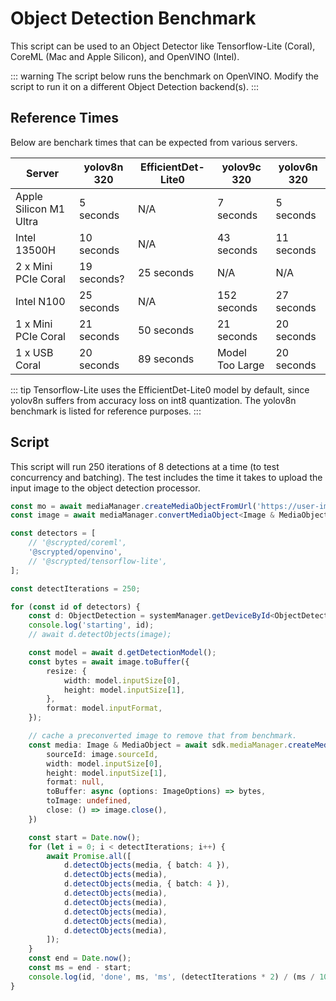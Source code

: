 # Object Detection Benchmark

This script can be used to an Object Detector like Tensorflow-Lite (Coral), CoreML (Mac and Apple Silicon), and OpenVINO (Intel).


::: warning
The script below runs the benchmark on OpenVINO. Modify the script to run it on a different Object Detection backend(s).
:::

## Reference Times

Below are benchark times that can be expected from various servers. 

|Server|yolov8n 320|EfficientDet-Lite0|yolov9c 320|yolov6n 320|
|-|-|-|-|-|
|Apple Silicon M1 Ultra|5 seconds|N/A|7 seconds|5 seconds|
|Intel 13500H|10 seconds|N/A|43 seconds|11 seconds|
|2 x Mini PCIe Coral|19 seconds?|25 seconds|N/A|N/A|
|Intel N100|25 seconds|N/A|152 seconds|27 seconds|
|1 x Mini PCIe Coral|21 seconds|50 seconds|21 seconds|20 seconds|
|1 x USB Coral|20 seconds|89 seconds|Model Too Large|20 seconds|

::: tip
Tensorflow-Lite uses the EfficientDet-Lite0 model by default, since yolov8n suffers from accuracy loss on int8 quantization. The yolov8n benchmark is listed for reference purposes.
:::

## Script

This script will run 250 iterations of 8 detections at a time (to test concurrency and batching). The test includes the time it takes to upload the input image to the object detection processor.

```ts
const mo = await mediaManager.createMediaObjectFromUrl('https://user-images.githubusercontent.com/73924/230690188-7a25983a-0630-44e9-9e2d-b4ac150f1524.jpg');
const image = await mediaManager.convertMediaObject<Image & MediaObject>(mo, 'x-scrypted/x-scrypted-image');

const detectors = [
    // '@scrypted/coreml',
    '@scrypted/openvino',
    // '@scrypted/tensorflow-lite',
];

const detectIterations = 250;

for (const id of detectors) {
    const d: ObjectDetection = systemManager.getDeviceById<ObjectDetection>(id);
    console.log('starting', id);
    // await d.detectObjects(image);

    const model = await d.getDetectionModel();
    const bytes = await image.toBuffer({
        resize: {
            width: model.inputSize[0],
            height: model.inputSize[1],
        },
        format: model.inputFormat,
    });

    // cache a preconverted image to remove that from benchmark.
    const media: Image & MediaObject = await sdk.mediaManager.createMediaObject(bytes, 'x-scrypted/x-scrypted-image', {
        sourceId: image.sourceId,
        width: model.inputSize[0],
        height: model.inputSize[1],
        format: null,
        toBuffer: async (options: ImageOptions) => bytes,
        toImage: undefined,
        close: () => image.close(),
    })

    const start = Date.now();
    for (let i = 0; i < detectIterations; i++) {
        await Promise.all([
            d.detectObjects(media, { batch: 4 }),
            d.detectObjects(media),
            d.detectObjects(media, { batch: 4 }),
            d.detectObjects(media),
            d.detectObjects(media),
            d.detectObjects(media),
            d.detectObjects(media),
            d.detectObjects(media),
        ]);
    }
    const end = Date.now();
    const ms = end - start;
    console.log(id, 'done', ms, 'ms', (detectIterations * 2) / (ms / 1000), 'detections per second');
}
```
